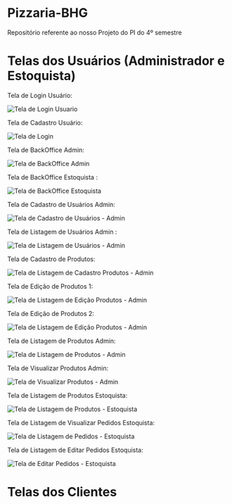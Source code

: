 # Pizzaria-BHG
Repositório referente ao nosso Projeto do PI do 4º semestre


# Telas dos Usuários (Administrador e Estoquista)

Tela de Login Usuário:


![Tela de Login Usuario](Telas/versãoFinal/Usuarios/loginBackoffice.png)


Tela de Cadastro Usuário:


![Tela de Login](Telas/versãoFinal/Usuarios/cadastroUsuario.png)


Tela de BackOffice Admin:


![Tela de BackOffice Admin](Telas/versãoFinal/Usuarios/dashboardAdmin.png)


Tela de BackOffice Estoquista :


![Tela de BackOffice Estoquista](Telas/versãoFinal/Usuarios/dashboardEstoquista.png)


Tela de Cadastro de Usuários Admin: 


![Tela de Cadastro de Usuários - Admin ](Telas/versãoFinal/Usuarios/cadastroUsuario.png)


Tela de Listagem de Usuários Admin :


![Tela de Listagem de Usuários - Admin](Telas/versãoFinal/Usuarios/adminUsuarios.png)


Tela de Cadastro de Produtos:


![Tela de Listagem de Cadastro Produtos - Admin](Telas/versãoFinal/Usuarios/cadastroProduto.png)


Tela de Edição de Produtos 1:


![Tela de Listagem de Edição Produtos - Admin](Telas/versãoFinal/Usuarios/editarProdutoAdmin1.png)


Tela de Edição de Produtos 2:


![Tela de Listagem de Edição Produtos - Admin](Telas/versãoFinal/Usuarios/editarProdutoAdmin2.png)


Tela de Listagem de Produtos Admin:


![Tela de Listagem de Produtos - Admin](Telas/versãoFinal/Usuarios/listaProdutosAdmin.png)


Tela de Visualizar Produtos Admin:


![Tela de Visualizar Produtos - Admin](Telas/versãoFinal/Usuarios/visualizarProdutoAdmin.png)


Tela de Listagem de Produtos Estoquista:


![Tela de Listagem de Produtos - Estoquista](Telas/versãoFinal/Usuarios/listaProdutosEstoq.png)


Tela de Listagem de Visualizar Pedidos Estoquista:


![Tela de Listagem de Pedidos - Estoquista](Telas/versãoFinal/Usuarios/listaPedidosEstoq.png)


Tela de Listagem de Editar Pedidos Estoquista:


![Tela de Editar Pedidos - Estoquista](Telas/versãoFinal/Usuarios/editarPedidoEstoq.png)


# Telas dos Clientes



